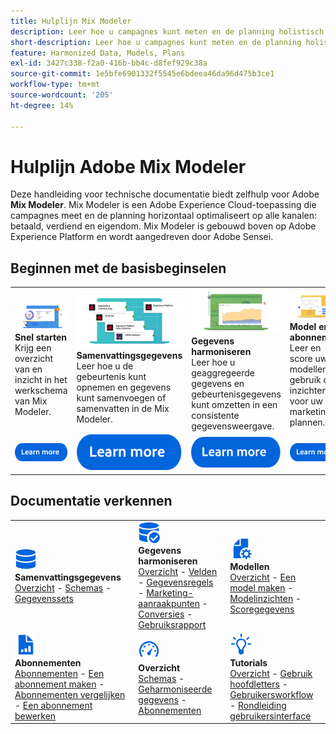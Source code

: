 ```yaml
---
title: Hulplijn Mix Modeler
description: Leer hoe u campagnes kunt meten en de planning holistisch kunt optimaliseren voor alle kanalen met Mix Modeler.
short-description: Leer hoe u campagnes kunt meten en de planning holistisch kunt optimaliseren voor alle kanalen met Mix Modeler.
feature: Harmonized Data, Models, Plans
exl-id: 3427c338-f2a0-416b-bb4c-d8fef929c38a
source-git-commit: 1e5bfe6901332f5545e6bdeea46da96d475b3ce1
workflow-type: tm+mt
source-wordcount: '205'
ht-degree: 14%

---
```


# Hulplijn Adobe Mix Modeler

Deze handleiding voor technische documentatie biedt zelfhulp voor Adobe **Mix Modeler**. Mix Modeler is een Adobe Experience Cloud-toepassing die campagnes meet en de planning horizontaal optimaliseert op alle kanalen: betaald, verdiend en eigendom. Mix Modeler is gebouwd boven op Adobe Experience Platform en wordt aangedreven door Adobe Sensei.

## Beginnen met de basisbeginselen

<table style="table-layout:fixed">
  <tr style="border: 0;">
    <td>
    <a href="/help/get-started/about.md"><img src="./assets/whatis-mm.png"></a>
    <div><strong>Snel starten</strong><br/>Krijg een overzicht van en inzicht in het werkschema van Mix Modeler.</div>
    </td>
    <td>
    <a href="/help/ingest-data/overview.md"><img src="./assets/data-ingestion-mm.png"></a>
    <div><strong>Samenvattingsgegevens</strong><br/>Leer hoe u de gebeurtenis kunt opnemen en gegevens kunt samenvoegen of samenvatten in de Mix Modeler.</div>
    </td>
    <td>
    <a href="/help/harmonize-data/overview.md"><img src="./assets/plan-mm.png"/></a>
    <div><strong>Gegevens harmoniseren</strong><br/>Leer hoe u geaggregeerde gegevens en gebeurtenisgegevens kunt omzetten in een consistente gegevensweergave. 
    </div>
    </td>
    <td>
    <a href="/help/models/overview.md"><img src="./assets/models-mm.png"></a>
    <div><strong>Model en abonnement</strong><br/>Leer en score uw modellen en gebruik de inzichten voor uw marketing plannen.</div>
    </td>
  </tr>
  <tr style="border: 0;">
    <td align="center"><a href="/help/get-started/about.md"><img src="./assets/learn-more-button.svg"></a></td>
    <td align="center"><a href="/help/ingest-data/overview.md"><img src="./assets/learn-more-button.svg"></a></td>
    <td align="center"><a href="/help/harmonize-data/overview.md"><img src="./assets/learn-more-button.svg"></a></td>
    <td align="center"><a href="/help/models/overview.md"><img src="./assets/learn-more-button.svg"></a></td>
    </tr>
</table>


## Documentatie verkennen

<table style="table-layout:auto">
  <tr style="border: 0;">
    <td>
      <img src="./assets/Data.svg" width="35px"><br/>
      <strong>Samenvattingsgegevens</strong><br/><a href="/help/ingest-data/overview.md">Overzicht</a> - <a href="/help/ingest-data/schemas.md">Schemas</a> - <a href="/help/ingest-data/datasets.md">Gegevenssets</a> 
    </td>
    <td>
      <img src="./assets/DataCheck.svg" width="35px"><br/>
      <strong>Gegevens harmoniseren</strong><br/><a href="/help/harmonize-data/overview.md">Overzicht</a> - <a href="/help/harmonize-data/fields.md">Velden</a>  - <a href="/help/harmonize-data/dataset-rules.md">Gegevensregels</a> - <a href="/help/harmonize-data/marketing-touchpoints.md">Marketing-aanraakpunten</a> - <a href="/help/harmonize-data/conversions.md">Conversies</a> - <a href="/help/harmonize-data/usage-report.md">Gebruiksrapport</a>  
    </td>
    <td>
      <img src="./assets/FileGear.svg" width="35px"><br/>
      <strong>Modellen</strong><br/><a href="/help/models/overview.md">Overzicht</a> - <a href="/help/models/create.md">Een model maken</a> - <a href="/help/models/insights.md">Modelinzichten</a> - <a href="/help/models/scoring-data.md">Scoregegevens</a>
    </td>
  </tr>
  <tr style="border: 0;">
    <td>
      <img src="./assets/FileChart.svg" width="35px"><br/>
      <strong>Abonnementen</strong><br/><a href="/help/plans/overview.md">Abonnementen</a> - <a href="/help/plans/create.md">Een abonnement maken</a> - <a href="/help/plans/compare.md">Abonnementen vergelijken</a> - <a href="/help/plans/edit.md">Een abonnement bewerken</a>
    </td>
    <td>
      <img src="./assets/Dashboard.svg" width="35px"><br/>
      <strong>Overzicht</strong><br/><a href="/help/dashboard/overview.md">Schemas</a> - <a href="/help/dashboard/harmonized-data.md">Geharmoniseerde gegevens</a> - <a href="/help/dashboard/plans.md">Abonnementen</a>
    </td>
        <td>
      <img src="./assets/Learn.svg" width="35px"><br/>
      <strong>Tutorials</strong><br/><a href="https://experienceleague.adobe.com/docs/mix-modeler-learn/tutorials/overview.html?lang=en">Overzicht</a> - <a href="https://experienceleague.adobe.com/docs/mix-modeler-learn/tutorials/intro/use-cases.html?lang=en">Gebruik hoofdletters</a> - <a href="https://experienceleague.adobe.com/docs/mix-modeler-learn/tutorials/intro/user-workflow.html?lang=en">Gebruikersworkflow</a>  - <a href="https://experienceleague.adobe.com/docs/mix-modeler-learn/tutorials/intro/user-interface-tour.html?lang=en">Rondleiding gebruikersinterface</a>
    </td>
  </tr>
</table>
